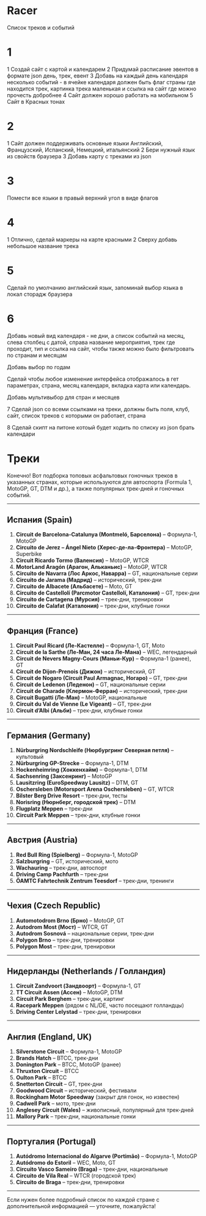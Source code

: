 # Racer

Список треков и событий

# 1
1 Создай сайт с картой и календарем 
2 Придумай расписание эвентов в формате json день, трек, евент
3 Добавь на каждый день календаря несколько событий - в ячейке календаря должен быть флаг страны где находится трек, картинка трека маленькая и ссылка на сайт где можно прочесть добробнее
4 Сайт должен хорошо работать на мобильном
5 Сайт в Красных тонах

# 2
1 Сайт должен поддерживать основные языки Английский, Французский, Испанский, Немецкий, итальянский
2 Бери нужный язык из свойств браузера
3 Добавь карту с треками из json

# 3
Помести все языки в правый верхний угол в виде флагов

# 4
1 Отлично, сделай маркеры на карте красными
2 Сверху добавь небольшое название трека

# 5

Сделай по умолчанию английский язык, запоминай выбор языка в локал сторадж браузера

# 6

Добавь новый вид календаря - не дни, а список событий на месяц, слева столбец с датой, справа название мероприятия, трек где проходит, тип и ссылка на сайт, чтобы также можно было фильтровать по странам и месяцам

Добавь выбор по годам

Сделай чтобы любое изменение интерфейса отображалось в гет параметрах, страна, месяц календаря, вкладка карта или календарь.

Добавь мультивыбор для стран и месяцев

7 Сделай json со всеми ссылками на треки, должны быть поля, клуб, сайт, список треков с которыми он работает, страна

8 Сделай скипт на питоне котоый будет ходить по списку из json брать календари 

# Треки

Конечно! Вот подборка топовых асфальтовых гоночных треков в указанных странах, которые используются для автоспорта (Formula 1, MotoGP, GT, DTM и др.), а также популярных трек-дней и гоночных событий.

---

## Испания (Spain)
1. **Circuit de Barcelona-Catalunya (Montmeló, Барселона)** – Формула-1, MotoGP  
2. **Circuito de Jerez – Ángel Nieto (Херес-де-ла-Фронтера)** – MotoGP, Superbike  
3. **Circuit Ricardo Tormo (Валенсия)** – MotoGP, WTCR  
4. **MotorLand Aragón (Арагон, Альканьис)** – MotoGP, WTCR  
5. **Circuito de Navarra (Лос Аркос, Наварра)** – GT, национальные серии  
6. **Circuito de Jarama (Мадрид)** – исторический, трек-дни  
7. **Circuito de Albacete (Альбасете)** – Moto, GT  
8. **Circuito de Castellolí (Parcmotor Castellolí, Каталония)** – GT, трек-дни  
9. **Circuito de Cartagena (Мурсия)** – трек-дни, тренировки  
10. **Circuito de Calafat (Каталония)** – трек-дни, клубные гонки  

---

## Франция (France)
1. **Circuit Paul Ricard (Ле-Кастелле)** – Формула-1, GT, Moto  
2. **Circuit de la Sarthe (Ле-Ман, 24 часа Ле-Мана)** – WEC, легендарный  
3. **Circuit de Nevers Magny-Cours (Маньи-Кур)** – Формула-1 (ранее), GT  
4. **Circuit de Dijon-Prenois (Дижон)** – исторический, GT  
5. **Circuit de Nogaro (Circuit Paul Armagnac, Ногаро)** – GT, трек-дни  
6. **Circuit de Ledenon (Леденон)** – GT, национальные серии  
7. **Circuit de Charade (Клермон-Ферран)** – исторический, трек-дни  
8. **Circuit Bugatti (Ле-Ман)** – MotoGP, национальные  
9. **Circuit du Val de Vienne (Le Vigeant)** – GT, трек-дни  
10. **Circuit d’Albi (Альби)** – трек-дни, клубные гонки  

---

## Германия (Germany)
1. **Nürburgring Nordschleife (Нюрбургринг Северная петля)** – культовый  
2. **Nürburgring GP-Strecke** – Формула-1, DTM  
3. **Hockenheimring (Хоккенхайм)** – Формула-1, DTM  
4. **Sachsenring (Заксенринг)** – MotoGP  
5. **Lausitzring (EuroSpeedway Lausitz)** – DTM, GT  
6. **Oschersleben (Motorsport Arena Oschersleben)** – GT, WTCR  
7. **Bilster Berg Drive Resort** – трек-дни, тесты  
8. **Norisring (Нюрнберг, городской трек)** – DTM  
9. **Flugplatz Meppen** – трек-дни  
10. **Circuit Park Meppen** – трек-дни, клубные гонки  

---

## Австрия (Austria)
1. **Red Bull Ring (Spielberg)** – Формула-1, MotoGP  
2. **Salzburgring** – GT, исторический, мото  
3. **Wachauring** – трек-дни, автоспорт  
4. **Driving Camp Pachfurth** – трек-дни  
5. **ÖAMTC Fahrtechnik Zentrum Teesdorf** – трек-дни, тренинги  

---

## Чехия (Czech Republic)
1. **Automotodrom Brno (Брно)** – MotoGP, GT  
2. **Autodrom Most (Мост)** – WTCR, GT  
3. **Autodrom Sosnová** – национальные серии, трек-дни  
4. **Polygon Brno** – трек-дни, тренировки  
5. **Polygon Most** – трек-дни, тренировки  

---

## Нидерланды (Netherlands / Голландия)
1. **Circuit Zandvoort (Зандвоорт)** – Формула-1, GT  
2. **TT Circuit Assen (Ассен)** – MotoGP, DTM  
3. **Circuit Park Berghem** – трек-дни, картинг  
4. **Racepark Meppen** (рядом с NL/DE, часто посещают голландцы)  
5. **Driving Center Lelystad** – трек-дни, тренировки  

---

## Англия (England, UK)
1. **Silverstone Circuit** – Формула-1, MotoGP  
2. **Brands Hatch** – BTCC, трек-дни  
3. **Donington Park** – BTCC, MotoGP (ранее)  
4. **Thruxton Circuit** – BTCC  
5. **Oulton Park** – BTCC  
6. **Snetterton Circuit** – GT, трек-дни  
7. **Goodwood Circuit** – исторический, фестивали  
8. **Rockingham Motor Speedway** (закрыт для гонок, но известен)  
9. **Cadwell Park** – мото, трек-дни  
10. **Anglesey Circuit (Wales)** – живописный, популярный для трек-дней  
11. **Mallory Park** – трек-дни, национальные гонки  

---

## Португалия (Portugal)
1. **Autódromo Internacional do Algarve (Portimão)** – Формула-1, MotoGP  
2. **Autódromo do Estoril** – WEC, Moto, GT  
3. **Circuito Vasco Sameiro (Braga)** – трек-дни, национальные  
4. **Circuito de Vila Real** – WTCR (городской трек)  
5. **Circuito de Braga** – трек-дни, тренировки  

---

Если нужен более подробный список по каждой стране с дополнительной информацией — уточните, пожалуйста!